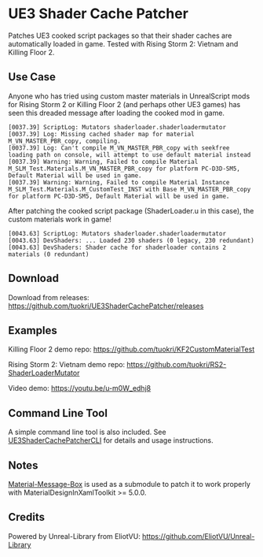 # UE3 Shader Cache Patcher

Patches UE3 cooked script packages so that their shader caches
are automatically loaded in game. Tested with Rising Storm 2: Vietnam
and Killing Floor 2.

## Use Case

Anyone who has tried using custom master materials in UnrealScript mods for
Rising Storm 2 or Killing Floor 2 (and perhaps other UE3 games) has seen this
dreaded message after loading the cooked mod in game.

```
[0037.39] ScriptLog: Mutators shaderloader.shaderloadermutator
[0037.39] Log: Missing cached shader map for material M_VN_MASTER_PBR_copy, compiling.
[0037.39] Log: Can't compile M_VN_MASTER_PBR_copy with seekfree loading path on console, will attempt to use default material instead
[0037.39] Warning: Warning, Failed to compile Material M_SLM_Test.Materials.M_VN_MASTER_PBR_copy for platform PC-D3D-SM5, Default Material will be used in game.
[0037.39] Warning: Warning, Failed to compile Material Instance M_SLM_Test.Materials.M_CustomTest_INST with Base M_VN_MASTER_PBR_copy for platform PC-D3D-SM5, Default Material will be used in game.
```

After patching the cooked script package (ShaderLoader.u in this case), the
custom materials work in game!

```
[0043.63] ScriptLog: Mutators shaderloader.shaderloadermutator
[0043.63] DevShaders: ... Loaded 230 shaders (0 legacy, 230 redundant)
[0043.63] DevShaders: Shader cache for shaderloader contains 2 materials (0 redundant)
```

## Download

Download from releases: https://github.com/tuokri/UE3ShaderCachePatcher/releases

## Examples

Killing Floor 2 demo repo: https://github.com/tuokri/KF2CustomMaterialTest

Rising Storm 2: Vietnam demo repo: https://github.com/tuokri/RS2-ShaderLoaderMutator

Video demo: https://youtu.be/u-m0W_edhj8

## Command Line Tool

A simple command line tool is also included. See [UE3ShaderCachePatcherCLI](./UE3ShaderCachePatcherCLI/)
for details and usage instructions.

## Notes

[Material-Message-Box](https://github.com/denpalrius/Material-Message-Box) is used as a submodule
to patch it to work properly with MaterialDesignInXamlToolkit >= 5.0.0.

## Credits

Powered by Unreal-Library from EliotVU: https://github.com/EliotVU/Unreal-Library

